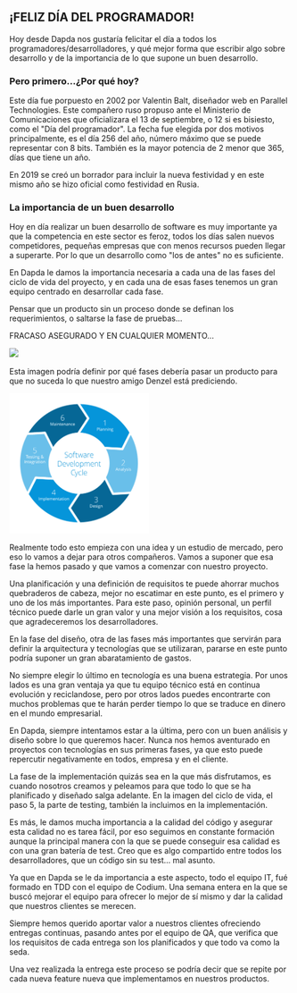 ## ¡FELIZ DÍA DEL PROGRAMADOR!
 
Hoy desde Dapda nos gustaría felicitar el día a todos los programadores/desarrolladores, y qué mejor forma que escribir algo sobre desarrollo y de la importancia de lo que supone un buen desarrollo. 
 
### Pero primero...¿Por qué hoy?
 
Este día fue porpuesto en 2002 por Valentin Balt, diseñador web en Parallel Technologies. Este compañero ruso propuso ante el Ministerio de Comunicaciones que oficializara el 13 de septiembre, o 12 si es bisiesto, como el "Día del programador". La fecha fue elegida por dos motivos principalmente, es el día 256 del año, número máximo que se puede representar con 8 bits. También es la mayor potencia de 2 menor que 365, días que tiene un año.
 
En 2019 se creó un borrador para incluir la nueva festividad y en este mismo año se hizo oficial como festividad en Rusia.
 
### La importancia de un buen desarrollo
 
Hoy en día realizar un buen desarrollo de software es muy importante ya que la competencia en este sector es feroz, todos los días salen nuevos competidores, pequeñas empresas que con menos recursos pueden llegar a superarte. Por lo que un desarrollo como "los de antes" no es suficiente. 
 
En Dapda le damos la importancia necesaria a cada una de las fases del ciclo de vida del proyecto, y en cada una de esas fases tenemos un gran equipo centrado en desarrollar cada fase. 
 
Pensar que un producto sin un proceso donde se definan los requerimientos, o saltarse la fase de pruebas... 
 
FRACASO ASEGURADO Y EN CUALQUIER MOMENTO...
 
<img src="https://media.giphy.com/media/14ceV8wMLIGO6Q/giphy.gif" />
 
Esta imagen podría definir por qué fases debería pasar un producto para que no suceda lo que nuestro amigo Denzel está prediciendo.
 
<img src="./fases-ciclo-vida-software.png" height=250px/>
 
Realmente todo esto empieza con una idea y un estudio de mercado, pero eso lo vamos a dejar para otros compañeros. Vamos a suponer que esa fase la hemos pasado y que vamos a comenzar con nuestro proyecto. 
 
Una planificación y una definición de requisitos te puede ahorrar muchos quebraderos de cabeza, mejor no escatimar en este punto, es el primero y uno de los más importantes. Para este paso, opinión personal, un perfil técnico puede darle un gran valor y una mejor visión a los requisitos, cosa que agradeceremos los desarrolladores.
 
En la fase del diseño, otra de las fases más importantes que servirán para definir la arquitectura y tecnologías que se utilizaran, pararse en este punto podría suponer un gran abaratamiento de gastos.
 
No siempre elegir lo último en tecnología es una buena estrategia. Por unos lados es una gran ventaja ya que tu equipo técnico está en continua evolución y reciclandose, pero por otros lados puedes encontrarte con muchos problemas que te harán perder tiempo lo que se traduce en dinero en el mundo empresarial.
 
En Dapda, siempre intentamos estar a la última, pero con un buen análisis y diseño sobre lo que queremos hacer. Nunca nos hemos aventurado en proyectos con tecnologías en sus primeras fases, ya que esto puede repercutir negativamente en todos, empresa y en el cliente.
 
La fase de la implementación quizás sea en la que más disfrutamos, es cuando nosotros creamos y peleamos para que todo lo que se ha planificado y diseñado salga adelante. En la imagen del ciclo de vida, el paso 5, la parte de testing, también la incluimos en la implementación.
 
Es más, le damos mucha importancia a la calidad del código y asegurar esta calidad no es tarea fácil, por eso seguimos en constante formación aunque la principal manera con la que se puede conseguir esa calidad es con una gran batería de test. Creo que es algo compartido entre todos los desarrolladores, que un código sin su test... mal asunto. 
 
Ya que en Dapda se le da importancia a este aspecto, todo el equipo IT, fué formado en TDD con el equipo de Codium. Una semana entera en la que se buscó mejorar el equipo para ofrecer lo mejor de sí mismo y dar la calidad que nuestros clientes se merecen.
 
Siempre hemos querido aportar valor a nuestros clientes ofreciendo entregas continuas, pasando antes por el equipo de QA, que verifica que los requisitos de cada entrega son los planificados y que todo va como la seda.
 
Una vez realizada la entrega este proceso se podría decir que se repite por cada nueva feature nueva que implementamos en nuestros productos. 

